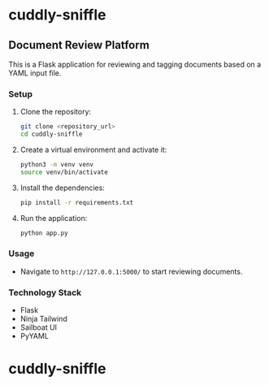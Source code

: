# cuddly-sniffle

## Document Review Platform

This is a Flask application for reviewing and tagging documents based on a YAML input file.

### Setup

1. Clone the repository:
    ```sh
    git clone <repository_url>
    cd cuddly-sniffle
    ```

2. Create a virtual environment and activate it:
    ```sh
    python3 -m venv venv
    source venv/bin/activate
    ```

3. Install the dependencies:
    ```sh
    pip install -r requirements.txt
    ```

4. Run the application:
    ```sh
    python app.py
    ```

### Usage

- Navigate to `http://127.0.0.1:5000/` to start reviewing documents.

### Technology Stack

- Flask
- Ninja Tailwind
- Sailboat UI
- PyYAML
# cuddly-sniffle